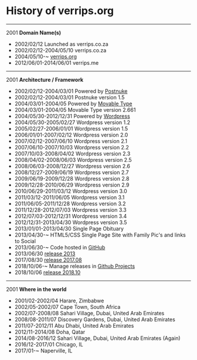 # History of verrips.org

* * *

2001 <b>Domain Name(s)</b>

-   2002/02/12 Launched as verrips.co.za
-   2002/02/12-2004/05/10 verrips.co.za
-   2004/05/10-~ [verrips.org](https://verrips.org)
-   2012/06/01-2014/06/01 verrips.me

* * *

2001 <b>Architecture / Framework</b>

-   2002/02/12-2004/03/01 Powered by [Postnuke](http://postnuke.com)
-   2002/02/12-2004/03/01 Postnuke version 1.5
-   2004/03/01-2004/05 Powered by [Movable Type](https://www.movabletype.org)
-   2004/03/01-2004/05 Movable Type version 2.661
-   2004/05/30-2012/12/31 Powered by [Wordpress](http://wordpress.org)
-   2004/05/30-2005/02/27 Wordpress version 1.2
-   2005/02/27-2006/01/01 Wordpress version 1.5
-   2006/01/01-2007/02/12 Wordpress version 2.0
-   2007/02/12-2007/06/10 Wordpress version 2.1
-   2007/06/10-2007/10/03 Wordpress version 2.2
-   2007/10/03-2008/04/02 Wordpress version 2.3
-   2008/04/02-2008/06/03 Wordpress version 2.5
-   2008/06/03-2008/12/27 Wordpress version 2.6
-   2008/12/27-2009/06/19 Wordpress version 2.7
-   2009/06/19-2009/12/28 Wordpress version 2.8
-   2009/12/28-2010/06/29 Wordpress version 2.9
-   2010/06/29-2011/03/12 Wordpress version 3.0
-   2011/03/12-2011/06/05 Wordpress version 3.1
-   2011/06/05-2011/12/28 Wordpress version 3.2
-   2011/12/28-2012/07/03 Wordpress version 3.3
-   2012/07/03-2012/12/31 Wordpress version 3.4
-   2012/12/31-2013/04/30 Wordpress version 3.5
-   2013/01/01-2013/04/30 Single Page Obituary
-   2013/04/30-~ HTML5/CSS Single Page Site with Family Pic's and links to Social
-   2013/06/30-~ Code hosted in [GitHub](https://github.com/rverrips/verrips.org)
-   2013/06/30 [release 2013](https://github.com/rverrips/verrips.org/tree/2013)
-   2017/08/30 [release 2017.08](https://github.com/rverrips/verrips.org/tree/2017.08)
-   2018/10/06-~ Manage releases in [Github Projects](https://github.com/rverrips/verrips.org/projects/)
-   2018/10/06 [release 2018.10](https://github.com/rverrips/verrips.org/tree/2018.10)

* * *

2001 <b>Where in the world</b>

-   2001/02-2002/04 Harare, Zimbabwe
-   2002/05-2002/07 Cape Town, South Africa
-   2002/07-2008/08 Sahari Village, Dubai, United Arab Emirates
-   2008/08-2011/07 Discovery Gardens, Dubai, United Arab Emirates
-   2011/07-2012/11 Abu Dhabi, United Arab Emirates
-   2012/11-2014/08 Doha, Qatar
-   2014/08-2016/12 Sahari Village, Dubai, United Arab Emirates (Again)
-   2016/12-2017/01 Chicago, IL
-   2017/01-~ Naperville, IL

